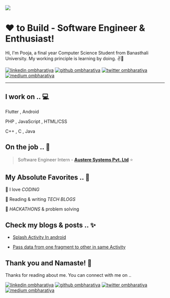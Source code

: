 

<!-- links to social media icons -->
<!-- no need to change these -->

<!-- icons  -->

[1.1]: https://github.com/ombharatiya/ombharatiya/blob/master/assets/icons/icons8-linkedin-48.png (linkedin icon with padding)
[2.1]: https://github.com/ombharatiya/ombharatiya/blob/master/assets/icons/icons8-github-48.png (github icon with padding)
[3.1]: https://github.com/ombharatiya/ombharatiya/blob/master/assets/icons/icons8-twitter-48.png (twitter icon with padding)
[4.1]: https://github.com/ombharatiya/ombharatiya/blob/master/assets/icons/icons8-medium-new-48.png (medium icon with padding)


<!-- links to my social media accounts -->

[1]: https://www.linkedin.com/in/pooja134
[2]: https://www.github.com/poojaagrawal134
[3]: https://www.twitter.com/poojaagrawal134
[4]: http://www.medium.com/@poojaagrawal134






<!-- section - intro -->
<img src="https://github.com/poojaagrawal134/poojaagrawal134/blob/master/assets/icons/banner.jpg">

# ❤ to Build - Software Engineer & Enthusiast!


Hi, I'm Pooja, a final year Computer Science Student from Banasthali University. My working principle is learning by doing. ✌💖

<!-- section - intro -->

<!-- section - social media icons -->

[![linkedin ombharatiya][1.1]][1]
[![github ombharatiya][2.1]][2]
[![twitter ombharatiya][3.1]][3]
[![medium ombharatiya][4.1]][4]


<!-- section - social media icons -->

 ---

<!-- section - skills -->

## I work on .. 💻

Flutter , Android

PHP , JavaScript , HTML/CSS

C++ , C , Java

<!-- section - skills -->

<!-- section - job details -->

## On the job .. 💯

> Software Engineer Intern - [**Austere Systems Pvt. Ltd**](https://austeresystems.com/)  ⭐




<!-- section - job details -->


<!-- section - interests -->

## My Absolute Favorites .. 💖

🦄 I love _CODING_

📰 Reading & writing _TECH BLOGS_

🍕 _HACKATHONS_ & problem solving

<!-- section - interests -->

<!-- section - blogs -->

## Check my blogs & posts .. ✨

- [Splash Activity In android](https://medium.com/@poojaagrawal134/splashactivity-in-android-studio-65f903f805ce)

- [Pass data from one fragment to other in same Activity](https://medium.com/@poojaagrawal134/splashactivity-in-android-studio-65f903f805ce)



<!-- section - blogs -->






## Thank you and Namaste! 🙏

Thanks for reading about me. You can connect with me on ..

<!-- section - social media icons -->

[![linkedin ombharatiya][1.1]][1]
[![github ombharatiya][2.1]][2]
[![twitter ombharatiya][3.1]][3]
[![medium ombharatiya][4.1]][4]

<!-- section - social media icons -->


